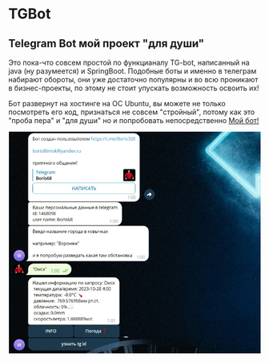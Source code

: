 # TGBot
## Telegram Bot мой проект "для души"

Это пока-что совсем простой по функцианалу TG-bot, написанный на java (ну разумеется)
и SpringBoot. Подобные боты и именно в телеграм набирают обороты, они уже достаточно 
популярны и во всю проникают в бизнес-проекты, по этому не стоит
упускать возможность освоить их!

Бот развернут на хостинге на ОС Ubuntu, вы можете не только посмотреть его код, признаться
не совсем "стройный", потому как это "проба пера" и "для души" но и попробовать
непосредственно [Мой бот!](https://t.me/boris68_bot)

![](img/bot.jpg)
